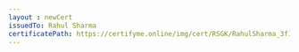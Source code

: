 ```yaml
--- 
layout : newCert 
issuedTo: Rahul Sharma
certificatePath: https://certifyme.online/img/cert/RSGK/RahulSharma_3f11b.png
--- 
```


